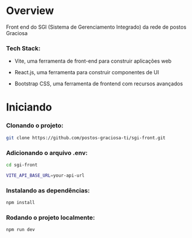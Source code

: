 # Overview

Front end do SGI (Sistema de Gerenciamento Integrado) da rede de postos Graciosa

### Tech Stack:

- Vite, uma ferramenta de front-end para construir aplicações web 

- React.js, uma ferramenta para construir componentes de UI

- Bootstrap CSS, uma ferramenta de frontend com recursos avançados

# Iniciando

### Clonando o projeto:

```bash
git clone https://github.com/postos-graciosa-ti/sgi-front.git
```

### Adicionando o arquivo .env:

```bash
cd sgi-front
```

```bash
VITE_API_BASE_URL=your-api-url
```

### Instalando as dependências:

```bash
npm install
```

### Rodando o projeto localmente:

```bash
npm run dev
```